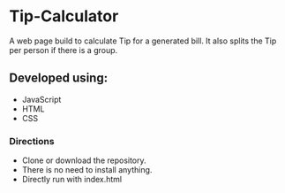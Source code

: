  # Tip-Calculator

A web page build to calculate Tip for a generated bill. It also splits the Tip per person if there is a group.

## Developed using:

* JavaScript
* HTML 
* CSS

### Directions
* Clone or download the repository.
* There is no need to install anything.
* Directly run with index.html
